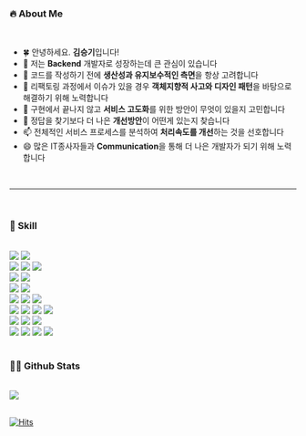 ### 🔥 About Me

<br/>

- 🍀 안녕하세요. <b>김승기</b>입니다!
- 🔭 저는 <b>Backend</b> 개발자로 성장하는데 큰 관심이 있습니다
- 🌱 코드를 작성하기 전에 <b>생산성과 유지보수적인 측면</b>을 항상 고려합니다
- 👯 리팩토링 과정에서 이슈가 있을 경우 <b>객체지향적 사고와 디자인 패턴</b>을 바탕으로 해결하기 위해 노력합니다
- 🤔 구현에서 끝나지 않고 <b>서비스 고도화</b>를 위한 방안이 무엇이 있을지 고민합니다
- 💬 정답을 찾기보다 더 나은 <b>개선방안</b>이 어떤게 있는지 찾습니다
- 📫 전체적인 서비스 프로세스를 분석하여 <b>처리속도를 개선</b>하는 것을 선호합니다
- 😄 많은 IT종사자들과 <b>Communication</b>을 통해 더 나은 개발자가 되기 위해 노력합니다

<br/>
<hr>
<br/>

### 🔨 Skill
<br>
<div> 
  <img src="https://img.shields.io/badge/java-007396?style=for-the-badge&logo=java&logoColor=white">
  <img src="https://img.shields.io/badge/python-3776AB?style=for-the-badge&logo=python&logoColor=white"> 
  <br>
  
  <img src="https://img.shields.io/badge/html5-E34F26?style=for-the-badge&logo=html5&logoColor=white"> 
  <img src="https://img.shields.io/badge/css-1572B6?style=for-the-badge&logo=css3&logoColor=white">
  <img src="https://img.shields.io/badge/bootstrap-7952B3?style=for-the-badge&logo=bootstrap&logoColor=white">
  <br>
  
  <img src="https://img.shields.io/badge/vue.js-4FC08D?style=for-the-badge&logo=vue.js&logoColor=white"> 
  <img src="https://img.shields.io/badge/node.js-339933?style=for-the-badge&logo=Node.js&logoColor=white">
  <br>
  
  <img src="https://img.shields.io/badge/javascript-F7DF1E?style=for-the-badge&logo=javascript&logoColor=black"> 
  <img src="https://img.shields.io/badge/jquery-0769AD?style=for-the-badge&logo=jquery&logoColor=white">
  <br>
  
  <img src="https://img.shields.io/badge/oracle-F80000?style=for-the-badge&logo=oracle&logoColor=white"> 
  <img src="https://img.shields.io/badge/mysql-4479A1?style=for-the-badge&logo=mysql&logoColor=white"> 
  <img src="https://img.shields.io/badge/mariaDB-003545?style=for-the-badge&logo=mariaDB&logoColor=white"> 
  <br>
  
  <img src="https://img.shields.io/badge/spring-6DB33F?style=for-the-badge&logo=spring&logoColor=white"> 
  <img src="https://img.shields.io/badge/express-000000?style=for-the-badge&logo=express&logoColor=white">
  <img src="https://img.shields.io/badge/django-092E20?style=for-the-badge&logo=django&logoColor=white">
  <img src="https://img.shields.io/badge/flask-000000?style=for-the-badge&logo=flask&logoColor=white">
  
  <br>

  <img src="https://img.shields.io/badge/linux-FCC624?style=for-the-badge&logo=linux&logoColor=black"> 
  <img src="https://img.shields.io/badge/amazonaws-232F3E?style=for-the-badge&logo=amazonaws&logoColor=white"> 
  <img src="https://img.shields.io/badge/apache tomcat-F8DC75?style=for-the-badge&logo=apachetomcat&logoColor=white">
  <br>
  
  <img src="https://img.shields.io/badge/git-F05032?style=for-the-badge&logo=git&logoColor=white">
  <img src="https://img.shields.io/badge/github-181717?style=for-the-badge&logo=github&logoColor=white">
  <img src="https://img.shields.io/badge/gitlab-FCA121?style=for-the-badge&logo=gitlab&logoColor=white">
  <img src="https://img.shields.io/badge/bitbucket-0052CC?style=for-the-badge&logo=bitbucket&logoColor=white">
  <br>
</div>

<br/>

### 👩‍💻 Github Stats
<br>
<div>
<img src="https://github-readme-stats.vercel.app/api?username=kimseungki94&show_icons=true&theme=white">
</div>

<br/>

[![Hits](https://hits.seeyoufarm.com/api/count/incr/badge.svg?url=https%3A%2F%2Fgithub.com%2Fkimseungki94&count_bg=%2379C83D&title_bg=%23555555&icon=&icon_color=%23E7E7E7&title=hits&edge_flat=false)](https://hits.seeyoufarm.com)

<!--
**kimseungki94/kimseungki94** is a ✨ _special_ ✨ repository because its `README.md` (this file) appears on your GitHub profile.

Here are some ideas to get you started:
-->

